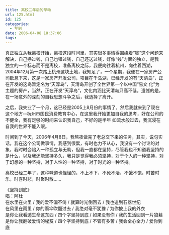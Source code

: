```yaml
---
title: 离校二年后的举动
url: 125.html
id: 125
categories:
  - 写到
date: 2006-04-08 18:37:06
tags:
---
```


真正独立从我离校开始，离校这段时间里，其实很多事情得围绕着“钱”这个问题来解决，自己挣过钱，自己也错过钱，自己还送过钱，好像“钱”方面的独立，是我 独立的一个标志而不是离校，准备离校之际，我便向往着杭州，向往着西湖，2004年12月第一次踏上杭州这块土地，我知足了，一个星期，我便在一家房产公 司歇息下来，这是一家房产开发公司，项目在千岛湖，已经开发的有“天清岛”，正在开发的这岛暂定名为“天淳岛”，天清岛开创了全世界第一个以中国“易文 化”为主题的房产，当然，正在开发“天淳岛”，文化内涵比天清岛只高不低。遗憾的是，在一场意外的深刻的自我思想斗争之后，我选择了离开。  
  
之后，我失业了一个月，这已经是2005上8月份的事情了，然后我就来到了现在这个地方--杭州市国民消费教育中心，在这里我开始更加自我的思考，好在公司的不健全，我有足够的时间来认识我自己，不好的是半年 如流水般过去，我沉浸在自我的世界不能入眠。  
  
时间到了今天，2006年4月8日，我熬夜做完了老总交下来的任务，其实，说句实话，我在这个公司做事情，我感到很累，有时也力不从心，我没有一个讨论的对 象，我时时会陷入一种孤立与无助，但我一直都在坚持，尽管我也不知道我坚持的是什么，以及我还能坚持多久，我只是觉得我必须坚持，对于个人的一种坚持，对 于幻想的一种坚持，对于人性的一种坚持，对于时光的一种坚持。  
  
离校已经二年了，这种味道也怪怪的，不上不下，不死不活，不饿不饱，时苦时乐，时喜时悲，时聚时散……  
  
  
《坚持到底》  
唱：阿杜  
在水里在火里 / 我的爱不偏不倚 / 就算时光倒回去 / 我也追到石器世纪  
在风里在雨里 / 你的雨伞吹翻过去 / 我绝对毫不犹豫 / 为你披上我的外衣  
是你让我看透生命这东西 / 四个字坚持到底 / 如果没有你 / 我的生活回到一片狼藉  
是你让我翻破爱情的秘笈 / 四个字坚持到底 / 不管有多苦 / 我会全心全力 / 爱你到底